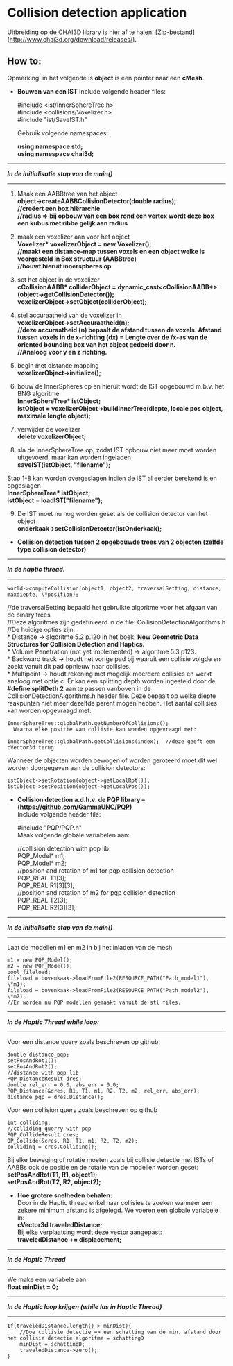 # Collision detection application
Uitbreiding op de CHAI3D library is hier af te halen: [Zip-bestand] (http://www.chai3d.org/download/releases/).
## How to:
Opmerking: in het volgende is **object** is een pointer naar een **cMesh**.
- **Bouwen van een IST**
  Include volgende header files:

	#include <ist/InnerSphereTree.h>  
	#include <collisions/Voxelizer.h>  
	#include "ist/SaveIST.h"  

  Gebruik volgende namespaces:

  **using namespace std;  
  using namespace chai3d;**  

---
**_In de initialisatie stap van de main()_**  

---

  1. Maak een AABBtree van het object  
    **object->createAABBCollisionDetector(double radius);**  
    **//creëert een box hiërarchie**  
    **//radius => bij opbouw van een box rond een vertex wordt deze box een kubus met ribbe gelijk aan radius**  

  2. maak een voxelizer aan voor het object  
    **Voxelizer\* voxelizerObject = new Voxelizer();**  
    **//maakt een distance-map tussen voxels en een object welke is voorgesteld in Box structuur (AABBtree)**  
    **//bouwt hieruit innerspheres op**  

  3. set het object in de voxelizer  
    **cCollisionAABB\* colliderObject = dynamic_cast<cCollisionAABB\*>(object->getCollisionDetector());**  
    **voxelizerObject->setObject(colliderObject);**  

  4. stel accuraatheid van de voxelizer in  
    **voxelizerObject->setAccuraatheid(n);**  
    **//deze accuraatheid (n) bepaalt de afstand tussen de voxels. Afstand tussen voxels in de x-richting (dx) = Lengte over de /x-as van de oriented bounding box van het object gedeeld door n.**  
    **//Analoog voor y en z richting.**  

  5. begin met distance mapping  
    **voxelizerObject->initialize();**  

  6. bouw de InnerSpheres op en hieruit wordt de IST opgebouwd m.b.v. het BNG algoritme  
    **InnerSphereTree\* istObject;**  
    **istObject = voxelizerObject->buildInnerTree(diepte, locale pos object, maximale lengte object);**  

  7. verwijder de voxelizer  
    **delete voxelizerObject;**  

  8. sla de InnerSphereTree op, zodat IST opbouw niet meer moet worden uitgevoerd, maar kan worden ingeladen  
    **saveIST(istObject, "filename");**  

  Stap 1-8 kan worden overgeslagen indien de IST al eerder berekend is en opgeslagen  
  **InnerSphereTree\* istObject;**  
  **istObject = loadIST("filename");**  

  9. De IST moet nu nog worden geset als de collision detector van het object  
    **onderkaak->setCollisionDetector(istOnderkaak);**  

- **Collision detection tussen 2 opgebouwde trees van 2 objecten (zelfde type collision detector)**  
  
---
**_In de haptic thread._**  

---
  
	world->computeCollision(object1, object2, traversalSetting, distance, maxdiepte, \*position);  
  //de traversalSetting bepaald het gebruikte algoritme voor het afgaan van de binary trees  
  //Deze algoritmes zijn gedefinieerd in de file: CollisionDetectionAlgorithms.h  
  //De huidige opties zijn:  
    * Distance -> algoritme 5.2 p.120 in het boek: __New Geometric Data Structures for Collision Detection and Haptics.__  
    * Volume Penetration (not yet implemented) -> algoritme 5.3 p123.  
    * Backward track -> houdt het vorige pad bij waaruit een collisie volgde en zoekt vanuit dit pad opnieuw naar collisies.  
    * Multipoint -> houdt rekening met mogelijk meerdere collisies en werkt analoog met optie c. Er kan een splitting depth worden ingesteld door de **#define splitDeth 2** aan te passen vanboven in de CollisionDetectionAlgorithms.h header file. Deze bepaalt op welke diepte raakpunten niet meer dezelfde parent mogen hebben. Het aantal collisies kan worden opgevraagd met:  

	InnerSphereTree::globalPath.getNumberOfCollisions();  
      Waarna elke positie van collisie kan worden opgevraagd met:  

	InnerSphereTree::globalPath.getCollisions(index);  //deze geeft een cVector3d terug  

Wanneer de objecten worden bewogen of worden geroteerd moet dit wel worden doorgegeven aan de collision detectors:  

	istObject->setRotation(object->getLocalRot());  
	istObject->setPosition(object->getLocalPos());  

- **Collision detection a.d.h.v. de PQP library – (https://github.com/GammaUNC/PQP)**  
  Include volgende header file:

	#include "PQP/PQP.h"  
  Maak volgende globale variabelen aan:  

	//collision detection with pqp lib  
	PQP_Model* m1;  
	PQP_Model* m2;    
	//position and rotation of m1 for pqp collision detection  
	PQP_REAL T1[3];  
	PQP_REAL R1[3][3];    
	//position and rotation of m2 for pqp collision detection  
	PQP_REAL T2[3];  
	PQP_REAL R2[3][3];    
  
---
**_In de initialisatie stap van de main()_**   

---

Laat de modellen m1 en m2 in bij het inladen van de mesh  

	m1 = new PQP_Model();  
	m2 = new PQP_Model();    
	bool fileload;  
	fileload = bovenkaak->loadFromFile2(RESOURCE_PATH("Path_model1"), \*m1);  
	fileload = bovenkaak->loadFromFile2(RESOURCE_PATH("Path_model2"), \*m2);  
	//Er worden nu PQP modellen gemaakt vanuit de stl files.  
  
  ---
  **_In de Haptic Thread while loop:_**  
  
  ---

Voor een distance query zoals beschreven op github:  

	double distance_pqp;  
	setPosAndRot1();  
	setPosAndRot2();    
	//distance with pqp lib  
	PQP_DistanceResult dres;  
	double rel_err = 0.0, abs_err = 0.0;  
	PQP_Distance(&dres, R1, T1, m1, R2, T2, m2, rel_err, abs_err);  
	distance_pqp = dres.Distance();  
  
Voor een collision query zoals beschreven op github  
  
	int colliding;  
	//colliding querry with pqp  
	PQP_CollideResult cres;  
	QP_Collide(&cres, R1, T1, m1, R2, T2, m2);  
	colliding = cres.Colliding();    
Bij elke beweging of rotatie moeten zoals bij collisie detectie met ISTs of AABBs ook de positie en de rotatie van de modellen worden geset:  
	**setPosAndRot(T1, R1, object1);**  
	**setPosAndRot(T2, R2, object2);**  
- **Hoe grotere snelheden behalen:**  
Door in de Haptic thread enkel naar collisies te zoeken wanneer een zekere minimum afstand is afgelegd. We voeren een globale variabele in:  
	**cVector3d traveledDistance;**  
Bij elke verplaatsing wordt deze vector aangepast:  
	**traveledDistance += displacement;**  

---
**_In de Haptic Thread_**  
  
---
We make een variabele aan:  
	**float minDist = 0;**  
  
---  
**_In de Haptic loop krijgen (while lus in Haptic Thread)_**  
  
---
	If(traveledDistance.length() > minDist){  
		//Doe collisie detectie => een schatting van de min. afstand door het collisie detectie algoritme = schattingD  
		minDist = schattingD;  
		traveledDistance->zero();  
	}  


  
  



